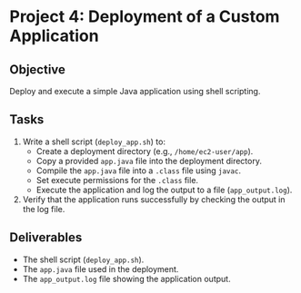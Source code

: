 # Project 4: Deployment of a Custom Application  

## Objective  
Deploy and execute a simple Java application using shell scripting.  

## Tasks  
1. Write a shell script (`deploy_app.sh`) to:  
   - Create a deployment directory (e.g., `/home/ec2-user/app`).  
   - Copy a provided `app.java` file into the deployment directory.  
   - Compile the `app.java` file into a `.class` file using `javac`.  
   - Set execute permissions for the `.class` file.  
   - Execute the application and log the output to a file (`app_output.log`).  
2. Verify that the application runs successfully by checking the output in the log file.  

## Deliverables  
- The shell script (`deploy_app.sh`).  
- The `app.java` file used in the deployment.  
- The `app_output.log` file showing the application output.  
